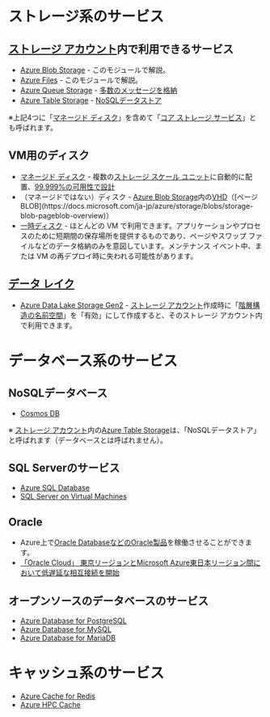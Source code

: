 # ストレージ系のサービス

## [ストレージ アカウント](https://docs.microsoft.com/ja-jp/azure/storage/common/storage-account-create?tabs=azure-portal)内で利用できるサービス
- [Azure Blob Storage](https://azure.microsoft.com/ja-jp/services/storage/blobs/) - このモジュールで解説。
- [Azure Files](https://azure.microsoft.com/ja-jp/services/storage/files/) - このモジュールで解説。
- [Azure Queue Storage](https://azure.microsoft.com/ja-jp/services/storage/queues/) - [多数のメッセージを格納](https://docs.microsoft.com/ja-jp/azure/storage/queues/storage-queues-introduction)
- [Azure Table Storage](https://azure.microsoft.com/ja-jp/services/storage/tables/) - [NoSQLデータストア](https://docs.microsoft.com/ja-jp/azure/cosmos-db/table-storage-overview)

※上記4つに「[マネージド ディスク](https://docs.microsoft.com/ja-jp/azure/virtual-machines/managed-disks-overview)」を含めて「[コア ストレージ サービス](https://docs.microsoft.com/ja-jp/azure/storage/common/storage-introduction#core-storage-services)」とも呼ばれます。

## VM用のディスク
- [マネージド ディスク](https://docs.microsoft.com/ja-jp/azure/virtual-machines/managed-disks-overview) - 複数の[ストレージ スケール ユニット](https://www.google.com/search?q=%E3%82%B9%E3%83%88%E3%83%AC%E3%83%BC%E3%82%B8%20%E3%82%B9%E3%82%B1%E3%83%BC%E3%83%AB%20%E3%83%A6%E3%83%8B%E3%83%83%E3%83%88)に自動的に配置、[99.999%の可用性で設計](https://docs.microsoft.com/ja-jp/azure/virtual-machines/managed-disks-overview)
- （マネージドではない）ディスク - [Azure Blob Storage](https://azure.microsoft.com/ja-jp/services/storage/blobs/)内の[VHD](https://docs.microsoft.com/ja-jp/previous-versions/windows/it-pro/windows-7/dd979539(v=ws.10)?redirectedfrom=msdn)（[ページBLOB](https://docs.microsoft.com/ja-jp/azure/storage/blobs/storage-blob-pageblob-overview)）
- [一時ディスク](https://docs.microsoft.com/ja-jp/azure/virtual-machines/managed-disks-overview#temporary-disk) - ほとんどの VM で利用できます。アプリケーションやプロセスのために短期間の保存場所を提供するものであり、ページやスワップ ファイルなどのデータ格納のみを意図しています。メンテナンス イベント中、または VM の再デプロイ時に失われる可能性があります。

## [データ レイク](https://www.google.com/search?q=%E3%83%87%E3%83%BC%E3%82%BF+%E3%83%AC%E3%82%A4%E3%82%AF)
- [Azure Data Lake Storage Gen2](https://azure.microsoft.com/ja-jp/services/storage/data-lake-storage/) - [ストレージ アカウント](https://docs.microsoft.com/ja-jp/azure/storage/common/storage-account-create?tabs=azure-portal)作成時に「[階層構造の名前空間](https://docs.microsoft.com/ja-jp/azure/storage/blobs/data-lake-storage-namespace)」を「有効」にして作成すると、そのストレージ アカウント内で利用できます。

# データベース系のサービス

## NoSQLデータベース
- [Cosmos DB](https://azure.microsoft.com/ja-jp/services/cosmos-db/)

※ [ストレージ アカウント](https://docs.microsoft.com/ja-jp/azure/storage/common/storage-account-create?tabs=azure-portal)内の[Azure Table Storage](https://azure.microsoft.com/ja-jp/services/storage/tables/)は、「NoSQLデータストア」と呼ばれます（データベースとは呼ばれません）。

## SQL Serverのサービス
  - [Azure SQL Database](https://azure.microsoft.com/ja-jp/services/sql-database/)
  - [SQL Server on Virtual Machines](https://azure.microsoft.com/ja-jp/services/virtual-machines/sql-server/)

## Oracle

- Azure上で[Oracle DatabaseなどのOracle製品](https://azure.microsoft.com/ja-jp/solutions/oracle/)を稼働させることができます。
- [「Oracle Cloud」 東京リージョンとMicrosoft Azure東日本リージョン間において低遅延な相互接続を開始](https://www.oracle.com/jp/corporate/pressrelease/jp20200508.html)

## オープンソースのデータベースのサービス
  - [Azure Database for PostgreSQL](https://azure.microsoft.com/ja-jp/services/postgresql/)
  - [Azure Database for MySQL](https://azure.microsoft.com/ja-jp/services/mysql/)
  - [Azure Database for MariaDB](https://azure.microsoft.com/ja-jp/services/mariadb/)

# キャッシュ系のサービス

- [Azure Cache for Redis](https://azure.microsoft.com/ja-jp/services/cache/)
- [Azure HPC Cache](https://azure.microsoft.com/ja-jp/services/hpc-cache/)